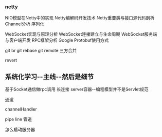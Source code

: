 
### netty

NIO模型在Netty中的实现
Netty编解码开发技术
Netty重要类与接口源代码剖析
Channel分析
序列化


WebSocket实现与原理分析
WebSocket连接建立与生命周期
WebSocket服务端与客户端开发
RPC框架分析
Google Protobuf使用方式

git br
git rebase
git remote
三方合并

revert


## 系统化学习--主线--然后是细节


基于Socket通信做rpc调用
长连接
server容器--编程模型并不是Servlet规范



通道

channelHandler

pipe line 管道

怎么启动服务器






